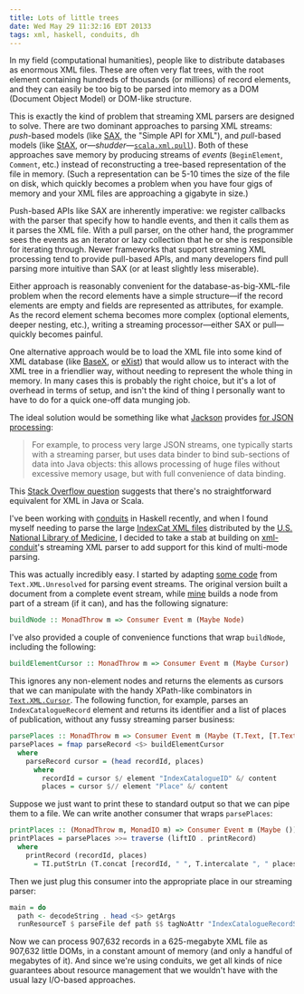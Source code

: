 ```yaml
---
title: Lots of little trees
date: Wed May 29 11:32:16 EDT 20133
tags: xml, haskell, conduits, dh
---
```


In my field (computational humanities), people like to distribute databases as enormous XML files.
These are often very flat trees, with the root element containing hundreds of thousands (or millions)
of record elements, and they can easily be too big to be parsed into memory as a DOM (Document Object Model) or
DOM-like structure.

This is exactly the kind of problem that streaming XML parsers are designed to solve.
There are two dominant approaches to parsing XML streams:
_push_-based models (like [SAX](http://en.wikipedia.org/wiki/Simple_API_for_XML), the "Simple API for XML"),
and _pull_-based models (like [StAX](https://sjsxp.java.net/), or—_shudder_—[`scala.xml.pull`](http://www.scala-lang.org/api/current/index.html#scala.xml.pull.package)).
Both of these approaches save memory by producing streams of _events_ (`BeginElement`, `Comment`, etc.)
instead of reconstructing a tree-based representation of the file in
memory. (Such a representation can be 5-10 times the size of the file on disk, which quickly becomes a problem
when you have four gigs of memory and your XML files are approaching a gigabyte in size.)

Push-based APIs like SAX are inherently imperative: we register callbacks with the parser that specify how to handle events,
and then it calls them as it parses the XML file. With a pull parser, on the other hand, the programmer sees
the events as an iterator or lazy collection that he or she is responsible for iterating through.
Newer frameworks that support streaming XML processing tend to provide pull-based APIs,
and many developers find pull parsing more intuitive than SAX (or at least slightly less miserable).

<!-- MORE -->

Either approach is reasonably convenient for the database-as-big-XML-file problem
when the record elements have a simple structure—if the record
elements are empty and fields are represented as attributes, for example.
As the record element schema becomes more complex (optional elements, deeper nesting, etc.),
writing a streaming processor—either SAX or pull—quickly becomes painful.

One alternative approach would be to load the XML file into some kind of XML database
(like [BaseX](http://basex.org/), or [eXist](http://exist-db.org/exist/apps/homepage/index.html))
that would allow us to interact with the XML tree in a friendlier way, without needing
to represent the whole thing in memory. In many cases this is probably the right choice,
but it's a lot of overhead in terms of setup, and isn't the kind of thing I personally want to have to do
for a quick one-off data munging job.

The ideal solution would be something like what [Jackson](http://jackson.codehaus.org/)
provides [for JSON processing](http://www.cowtowncoder.com/blog/archives/2010/11/entry_434.html):

> For example, to process very large JSON streams, one typically starts with a
> streaming parser, but uses data binder to bind sub-sections of data into Java
> objects: this allows processing of huge files without excessive memory usage,
> but with full convenience of data binding.

This [Stack Overflow question](http://stackoverflow.com/q/16668649/334519)
suggests that there's no straightforward equivalent for XML in Java or Scala.

I've been working with [conduits](http://hackage.haskell.org/package/conduit) in Haskell recently,
and when I found myself needing to parse
the large [IndexCat XML files](http://www.nlm.nih.gov/hmd/indexcat/indexcatxml.html)
distributed by the [U.S. National Library of Medicine](http://www.nlm.nih.gov/),
I decided to take a stab at building on [xml-conduit](http://hackage.haskell.org/package/xml-conduit)'s
streaming XML parser to add support for this kind of multi-mode parsing.

This was actually incredibly easy.
I started
by adapting [some code](http://hackage.haskell.org/packages/archive/xml-conduit/1.1.0.3/doc/html/src/Text-XML-Unresolved.html#toEvents)
from `Text.XML.Unresolved` for parsing event streams.
The original version built a document from a complete event
stream, while [mine](https://github.com/travisbrown/xml-nodestream/blob/419b2a7ddfddde9cb4126066ba3c5f3352437595/src/Text/XML/Stream/Node.hs#L28)
builds a node from part of a stream (if it can), and has the following signature:

``` haskell
buildNode :: MonadThrow m => Consumer Event m (Maybe Node)
```

I've also provided a couple of convenience functions that wrap `buildNode`, including the following:

``` haskell
buildElementCursor :: MonadThrow m => Consumer Event m (Maybe Cursor)
```

This ignores any non-element nodes and returns the elements as cursors
that we can manipulate with the handy XPath-like combinators
in [`Text.XML.Cursor`](http://hackage.haskell.org/packages/archive/xml-conduit/1.1.0.3/doc/html/Text-XML-Cursor.html).
The following function, for example, parses an `IndexCatalogueRecord` element and
returns its identifier and a list of places of publication, without any fussy streaming parser business:

``` haskell
parsePlaces :: MonadThrow m => Consumer Event m (Maybe (T.Text, [T.Text]))
parsePlaces = fmap parseRecord <$> buildElementCursor
  where
    parseRecord cursor = (head recordId, places)
      where
        recordId = cursor $/ element "IndexCatalogueID" &/ content
        places = cursor $// element "Place" &/ content
```

Suppose we just want to print these to standard output so that we can pipe them to a file.
We can write another consumer that wraps `parsePlaces`:

``` haskell
printPlaces :: (MonadThrow m, MonadIO m) => Consumer Event m (Maybe ())
printPlaces = parsePlaces >>= traverse (liftIO . printRecord)
  where
    printRecord (recordId, places)
      = TI.putStrLn (T.concat [recordId, " ", T.intercalate ", " places])
```

Then we just plug this consumer into the appropriate place in our streaming parser:

``` haskell
main = do
  path <- decodeString . head <$> getArgs
  runResourceT $ parseFile def path $$ tagNoAttr "IndexCatalogueRecordSet" $ many_ printPlaces
```

Now we can process 907,632 records in a 625-megabyte XML file as 907,632 little DOMs,
in a constant amount of memory (and only a handful of megabytes of it).
And since we're using conduits, we get all kinds of nice guarantees about resource management that
we wouldn't have with the usual lazy I/O-based approaches.

